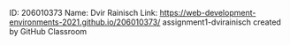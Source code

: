 ID: 206010373
Name: Dvir Rainisch
Link: https://web-development-environments-2021.github.io/206010373/
assignment1-dvirainisch created by GitHub Classroom

